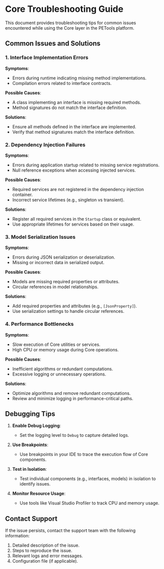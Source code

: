 # Core Troubleshooting Guide

This document provides troubleshooting tips for common issues encountered while using the Core layer in the PETools platform.

## Common Issues and Solutions

### 1. Interface Implementation Errors

**Symptoms**:
- Errors during runtime indicating missing method implementations.
- Compilation errors related to interface contracts.

**Possible Causes**:
- A class implementing an interface is missing required methods.
- Method signatures do not match the interface definition.

**Solutions**:
- Ensure all methods defined in the interface are implemented.
- Verify that method signatures match the interface definition.

### 2. Dependency Injection Failures

**Symptoms**:
- Errors during application startup related to missing service registrations.
- Null reference exceptions when accessing injected services.

**Possible Causes**:
- Required services are not registered in the dependency injection container.
- Incorrect service lifetimes (e.g., singleton vs transient).

**Solutions**:
- Register all required services in the `Startup` class or equivalent.
- Use appropriate lifetimes for services based on their usage.

### 3. Model Serialization Issues

**Symptoms**:
- Errors during JSON serialization or deserialization.
- Missing or incorrect data in serialized output.

**Possible Causes**:
- Models are missing required properties or attributes.
- Circular references in model relationships.

**Solutions**:
- Add required properties and attributes (e.g., `[JsonProperty]`).
- Use serialization settings to handle circular references.

### 4. Performance Bottlenecks

**Symptoms**:
- Slow execution of Core utilities or services.
- High CPU or memory usage during Core operations.

**Possible Causes**:
- Inefficient algorithms or redundant computations.
- Excessive logging or unnecessary operations.

**Solutions**:
- Optimize algorithms and remove redundant computations.
- Review and minimize logging in performance-critical paths.

## Debugging Tips

1. **Enable Debug Logging**:
   - Set the logging level to `Debug` to capture detailed logs.

2. **Use Breakpoints**:
   - Use breakpoints in your IDE to trace the execution flow of Core components.

3. **Test in Isolation**:
   - Test individual components (e.g., interfaces, models) in isolation to identify issues.

4. **Monitor Resource Usage**:
   - Use tools like Visual Studio Profiler to track CPU and memory usage.

## Contact Support

If the issue persists, contact the support team with the following information:

1. Detailed description of the issue.
2. Steps to reproduce the issue.
3. Relevant logs and error messages.
4. Configuration file (if applicable).
